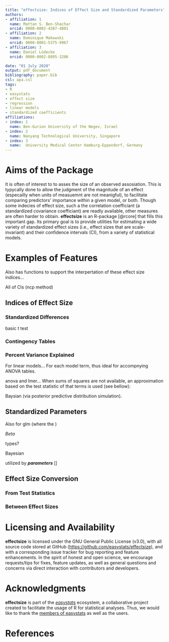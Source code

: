 ```yaml
---
title: "effectsize: Indices of Effect Size and Standardized Parameters"
authors:
- affiliation: 1
  name: Mattan S. Ben-Shachar
  orcid: 0000-0002-4287-4801
- affiliation: 2
  name: Dominique Makowski
  orcid: 0000-0001-5375-9967
- affiliation: 3
  name: Daniel Lüdecke
  orcid: 0000-0002-8895-3206

date: "01 July 2020"
output: pdf_document
bibliography: paper.bib
csl: apa.csl
tags:
- R
- easystats
- effect size
- regression
- linear models
- standardized coefficients
affiliations:
- index: 1
  name: Ben-Gurion University of the Negev, Israel
- index: 2
  name: Nanyang Technological University, Singapore
- index: 3
  name:  University Medical Center Hamburg-Eppendorf, Germany
---
```


# Aims of the Package

It is often of interest to to asses the size of an observed assosiation. This is typycally done to allow the judgment of the magnitude of an effect (especailly when units of measuemnt are not meanigful), to facilitate comparing predictors' importance within a given model, or both. Though some indecies of effect size, such a the correlation coefficiant (a standardized covariance coefficiant) are readly available, other measures are often harder to obtain. **effectsize** is an R-package [@rcore] that fills this important gap. Its primary goal is to provide utilities for estimating a wide variety of standardized effect sizes (i.e., effect sizes that are scale-invariant) and their confidence intervals (CI), from a variety of statistical models.

# Examples of Features

Also has functions to support the interpertation of these effect size indices...

All of CIs (ncp method)

## Indices of Effect Size

### Standardized Differences

basic t test

### Contingency Tables

### Percent Variance Explained

For linear models... For each model term, thus ideal for accompnying ANOVA tables.

anova and lmer... When sums of squares are not available, an approximation based on the test statistic of that terms is used (see bellow):

Baysian (via posterior predictive distribution simulation).

## Standardized Parameters

Also for glm (where the )

$Beta$

types?

Bayesian

utilized by ***parameters*** []

## Effect Size Conversion

### From Test Statistics

### Between Effect Sizes


<!-- This is done: -->

# Licensing and Availability

**effectsize** is licensed under the GNU General Public License (v3.0), with all source code stored at GitHub (https://github.com/easystats/effectsize), and with a corresponding issue tracker for bug reporting and feature enhancements. In the spirit of honest and open science, we encourage requests/tips for fixes, feature updates, as well as general questions and concerns via direct interaction with contributors and developers.

# Acknowledgments

**effectsize** is part of the [*easystats*](https://github.com/easystats/easystats) ecosystem, a collaborative project created to facilitate the usage of R for statistical analyses. Thus, we would like to thank the [members of easystats](https://github.com/orgs/easystats/people) as well as the users.

# References
